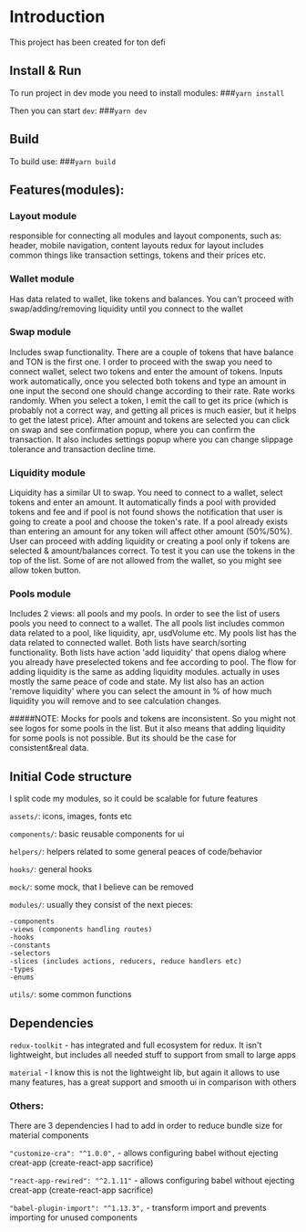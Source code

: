 # Introduction

This project has been created for ton defi


## Install & Run
To run project in dev mode you need to install modules:
###`yarn install`

Then you can start `dev`:
###`yarn dev`

## Build
To build use: 
###`yarn build`


## Features(modules):


### Layout module
responsible for connecting all modules and layout components, such as: header, mobile navigation, content layouts
redux for layout includes common things like transaction settings, tokens and their prices etc.

### Wallet module
Has data related to wallet, like tokens and balances. 
You can't proceed with swap/adding/removing liquidity until you connect to the wallet

### Swap module
Includes swap functionality. There are a couple of tokens that have balance and TON is the first one.
I order to proceed with the swap you need to connect wallet, select two tokens and enter the amount of tokens.
Inputs work automatically, once you selected both tokens and type an amount in one input the second one should change according to their rate.
Rate works randomly. When you select a token, I emit the call to get its price (which is probably not a correct way, and getting all prices is much easier, but it helps to get the latest price).
After amount and tokens are selected you can click on swap and see confirmation popup, where you can confirm the transaction.
It also includes settings popup where you can change slippage tolerance and transaction decline time.

### Liquidity module
Liquidity has a similar UI to swap. You need to connect to a wallet, select tokens and enter an amount.
It automatically finds a pool with provided tokens and fee and if pool is not found shows the notification that user is going to create a pool and choose the token's rate.
If a pool already exists than entering an amount for any token will affect other amount (50%/50%).
User can proceed with adding liquidity or creating a pool only if tokens are selected & amount/balances correct.
To test it you can use the tokens in the top of the list. Some of are not allowed from the wallet, so you might see allow token button.

### Pools module
Includes 2 views: all pools and my pools. In order to see the list of users pools you need to connect to a wallet.
The all pools list includes common data related to a pool, like liquidity, apr, usdVolume etc. My pools list has the data related to connected wallet.
Both lists have search/sorting functionality.
Both lists have action 'add liquidity' that opens dialog where you already have preselected tokens and fee according to pool.
The flow for adding liquidity is the same as adding liquidity modules. actually in uses mostly the same peace of code and state.
My list also has an action 'remove liquidity' where you can select the amount in % of how much liquidity you will remove and to see calculation changes.

#####NOTE: 
Mocks for pools and tokens are inconsistent. So you might not see logos for some pools in the list. But it also means that adding liquidity for some pools is not possible.
But its should be the case for consistent&real data.


## Initial Code structure
I split code my modules, so it could be scalable for future features

`assets/`: icons, images, fonts etc

`components/`: basic reusable components for ui

`helpers/`: helpers related to some general peaces of code/behavior

`hooks/`: general hooks

`mock/`: some mock, that I believe can be removed

`modules/`: usually they consist of the next pieces:
```
-components
-views (components handling routes)
-hooks
-constants
-selectors
-slices (includes actions, reducers, reduce handlers etc)
-types
-enums
```

`utils/`: some common functions

## Dependencies
`redux-toolkit` - has integrated and full ecosystem for redux. It isn't lightweight, but includes all needed stuff to support from small to large apps

`material`  - I know this is not the lightweight lib, but again it allows to use many features, has a great support and smooth ui in comparison with others


### Others:
There are 3 dependencies I had to add in order to reduce bundle size for material components

`"customize-cra": "^1.0.0",` - allows configuring babel without ejecting creat-app (create-react-app sacrifice) 

`"react-app-rewired": "^2.1.11"` - allows configuring babel without ejecting creat-app (create-react-app sacrifice)

`"babel-plugin-import": "^1.13.3",` - transform import and prevents importing for unused components
